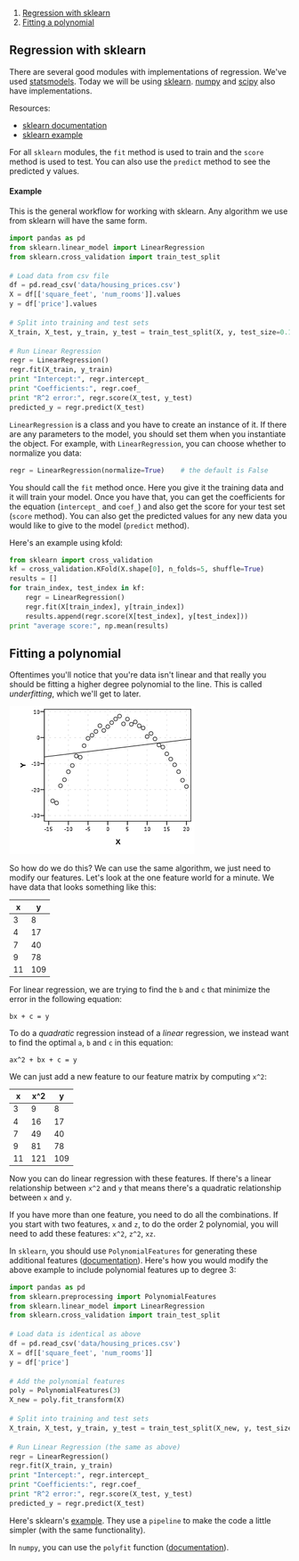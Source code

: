 1. [Regression with sklearn](#regression-with-sklearn)
1. [Fitting a polynomial](#fitting-a-polynomial)

## Regression with sklearn

There are several good modules with implementations of regression. We've
used
[statsmodels](http://statsmodels.sourceforge.net/devel/generated/statsmodels.regression.linear_model.OLS.html).
Today we will be using [sklearn](http://scikit-learn.org/stable/modules/generated/sklearn.linear_model.LinearRegression.html).
[numpy](docs.­scipy.­org/­doc/­numpy/­reference/­generated/­numpy.­polyfit.­html) and
[scipy](http://docs.scipy.org/doc/scipy-0.13.0/reference/generated/scipy.stats.linregress.html)
also have implementations.

Resources:
* [sklearn documentation](http://scikit-learn.org/stable/modules/generated/sklearn.linear_model.LinearRegression.html)
* [sklearn example](http://scikit-learn.org/0.11/auto_examples/linear_model/plot_ols.html)

For all `sklearn` modules, the `fit` method is used to train and the `score`
method is used to test. You can also use the `predict` method to see the
predicted y values.

#### Example

This is the general workflow for working with sklearn. Any algorithm we use from sklearn will have the same form.

```python
import pandas as pd
from sklearn.linear_model import LinearRegression
from sklearn.cross_validation import train_test_split

# Load data from csv file
df = pd.read_csv('data/housing_prices.csv')
X = df[['square_feet', 'num_rooms']].values
y = df['price'].values

# Split into training and test sets
X_train, X_test, y_train, y_test = train_test_split(X, y, test_size=0.15)

# Run Linear Regression
regr = LinearRegression()
regr.fit(X_train, y_train)
print "Intercept:", regr.intercept_
print "Coefficients:", regr.coef_
print "R^2 error:", regr.score(X_test, y_test)
predicted_y = regr.predict(X_test)
```

 `LinearRegression` is a class and you have to create an instance of it. If there are any parameters to the model, you should set them when you instantiate the object. For example, with `LinearRegression`, you can choose whether to normalize you data:

 ```python
 regr = LinearRegression(normalize=True)    # the default is False
 ```

You should call the `fit` method once. Here you give it the training data and it will train your model. Once you have that, you can get the coefficients for the equation (`intercept_` and `coef_`) and also get the score for your test set (`score` method). You can also get the predicted values for any new data you would like to give to the model (`predict` method).

Here's an example using kfold:

```python
from sklearn import cross_validation
kf = cross_validation.KFold(X.shape[0], n_folds=5, shuffle=True)
results = []
for train_index, test_index in kf:
    regr = LinearRegression()
    regr.fit(X[train_index], y[train_index])
    results.append(regr.score(X[test_index], y[test_index]))
print "average score:", np.mean(results)
```


## Fitting a polynomial

Oftentimes you'll notice that you're data isn't linear and that really you should be fitting a higher degree polynomial to the line. This is called *underfitting*, which we'll get to later.

![quadratic](images/quadratic.png)

So how do we do this? We can use the same algorithm, we just need to modify our features. Let's look at the one feature world for a minute. We have data that looks something like this:

|     x |     y |
| ----- | ----- |
|     3 |     8 |
|     4 |    17 |
|     7 |    40 |
|     9 |    78 |
|    11 |   109 |

 For linear regression, we are trying to find the `b` and `c` that minimize the error in the following equation:

    bx + c = y

To do a *quadratic* regression instead of a *linear* regression, we instead want to find the optimal `a`, `b` and `c` in this equation:

    ax^2 + bx + c = y

We can just add a new feature to our feature matrix by computing `x^2`:

|     x |   x^2 |    y |
| ----- | ----- | ----- |
|     3 |     9 |     8 |
|     4 |    16 |    17 |
|     7 |    49 |    40 |
|     9 |    81 |    78 |
|    11 |   121 |   109 |

Now you can do linear regression with these features. If there's a linear relationship between `x^2` and `y` that means there's a quadratic relationship between `x` and `y`.

If you have more than one feature, you need to do all the combinations. If you start with two features, `x` and `z`, to do the order 2 polynomial, you will need to add these features: `x^2`, `z^2`, `xz`.

In `sklearn`, you should use `PolynomialFeatures` for generating these additional features ([documentation](http://scikit-learn.org/stable/modules/generated/sklearn.preprocessing.PolynomialFeatures.html#sklearn.preprocessing.PolynomialFeatures)). Here's how you would modify the above example to include polynomial features up to degree 3:

```python
import pandas as pd
from sklearn.preprocessing import PolynomialFeatures
from sklearn.linear_model import LinearRegression
from sklearn.cross_validation import train_test_split

# Load data is identical as above
df = pd.read_csv('data/housing_prices.csv')
X = df[['square_feet', 'num_rooms']]
y = df['price']

# Add the polynomial features
poly = PolynomialFeatures(3)
X_new = poly.fit_transform(X)

# Split into training and test sets
X_train, X_test, y_train, y_test = train_test_split(X_new, y, test_size=0.15)

# Run Linear Regression (the same as above)
regr = LinearRegression()
regr.fit(X_train, y_train)
print "Intercept:", regr.intercept_
print "Coefficients:", regr.coef_
print "R^2 error:", regr.score(X_test, y_test)
predicted_y = regr.predict(X_test)
```

Here's sklearn's [example](http://scikit-learn.org/stable/auto_examples/linear_model/plot_polynomial_interpolation.html). They use a `pipeline` to make the code a little simpler (with the same functionality).

In `numpy`, you can use the `polyfit` function ([documentation](http://docs.scipy.org/doc/numpy/reference/generated/numpy.polyfit.html)).
